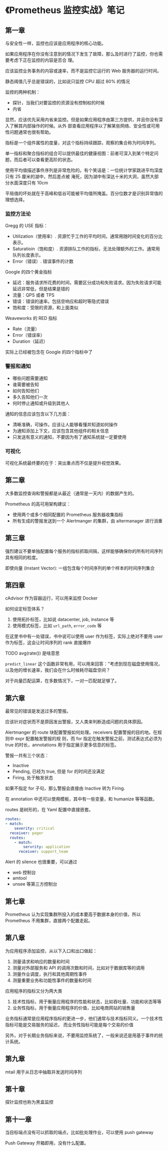 # 《Prometheus 监控实战》笔记

<!--
ID: d2994159-e622-4b62-a766-c203ad7fea40
Status: publish
Date: 2020-09-03T07:19:11
Modified: 2020-09-03T07:19:11
wp_id: 2008
-->

## 第一章

与安全性一样，监控也应该是应用程序的核心功能。

如果应用程序在你没有注意到的情况下发生了故障，那么及时进行了监控，你也需要考虑下正在监控的内容是否合
理。

应该监控业务事务的内容或速率，而不是监控它运行的 Web 服务器的运行时间。

静态阈值几乎总是错误的，比如说只监控 CPU 超过 80% 的情况

监控的两种机制：

- 探针，当我们对要监控的资源没有控制权的时候
- 内省

显然，应该优先采用内省来监控。但是如果应用程序由第三方提供，并且你没有深入了解其内部操作的时候。从外
部查看应用程序以了解某些网络、安全性或可用性问题通常也很有帮助。

指标是一个组件属性的度量，对这个指标持续跟踪，观察的集合称为时间序列。

单一指标和聚合指标的组合可以提供最佳的健康视图：前者可深入到某个特定问题，而后者可以查看更高阶的状态。

使用平均值描述事件序列是非常危险的。有个笑话是：一位统计学家跳进平均深度只有 25 厘米的湖中，然后差点被
淹死，因为湖中有深达十米的大洞，虽然大部分水面深度只有 10cm

平局值的坏处就在于高峰和低谷可能被平均值所掩盖。百分位数才是识别异常值的理想选择。

### 监控方法论

Gregg 的 USE 指标：

- Utilization（使用率）. 资源忙于工作的平均时间，通常用随时间变化的百分比表示。
- Saturatioin（饱和度）. 资源排队工作的指标，无法处理额外的工作。通常用队列长度表示。
- Error（错误）. 错误事件的计数

Google 的四个黄金指标

- 延迟：服务请求所花费的时间，需要区分成功和失败请求。因为失败请求可能延迟非常低，但是结果是错的
- 流量：QPS 或者 TPS
- 错误：错误的速率。包括空响应和超时等隐式错误
- 饱和度：受限的资源，和上面类似

Weaveworks 的 RED 指标

- Rate（流量）
- Error（错误率）
- Duration（延迟）

实际上已经被包含在 Google 的四个指标中了

### 警报和通知

- 哪些问题需要通知
- 谁需要被告知
- 如何告知他们
- 多久告知他们一次
- 何时停止通知或升级到其他人

通知的信息应该包含以下几方面：

- 清晰准确，可操作。应该让人能够看懂并知道如何操作
- 为通知添加上下文，应该包含其他组件的相关信息
- 只发送有意义的通知，不要因为有了通知系统就一定要使用

### 可视化

可视化系统最终要的在于：突出重点而不仅是提升视觉效果。

## 第二章

大多数监控查询和警报都是从最近（通常是一天内）的数据产生的。

Prometheus 的高可用架构建议：

- 使用两个或多个相同配置的 Prometheus 服务器收集指标
- 所有生成的警报发送到一个 Alertmanger 的集群，由 altermanager 进行消重

## 第三章

强烈建议不要单独配置每个服务的指标抓取间隔，这样能够确保你的所有时间序列具有相同的粒度。

即使向量 (Instant Vector): 一组包含每个时间序列的单个样本的时间序列集合

## 第四章

cAdvisor 作为容器运行，可以用来监控 Docker

如何设定标签体系？

1. 使用拓扑标签，比如说 datacenter, job, instance 等
2. 使用模式标签，比如 `url_path`, `error_code` 等

在这里书中有一处错误，书中说可以使用 user 作为标签，实际上绝对不要用 user 作为标签，这会让时间序列的 rank 直接爆炸

TODO avg(rate()) 是啥意思

`predict_linear` 这个函数非常有用，可以用来回答："考虑到现在磁盘使用情况，以及他的增长速率，我们会在什么时候耗尽磁盘空间？

对于向量匹配运算，在多数情况下，一对一匹配就足够了。

## 第六章

最常见的错误是发送过多的警报。

应该针对症状而不是原因发出警报，又人类来判断造成问题的具体原因。

Alertmanger 的 route 块配置警报如何处理。receivers 配置警报的目的地。在规则中 expr 配置触发警报的规
则，而 for 指定在触发警报之前，测试表达式必须为 true 的时长，annotations 用于指定展示更多信息的标签。

警报一共有三个状态：

- Inactive
- Pending, 已经为 true, 但是 for 的时间还没满足
- Firing, 处于触发状态

如果不指定 for 子句，那么警报会直接由 Inactive 转为 Firing.

在 annotation 中还可以使用模板，其中有一些变量，和 humanize 等等函数。

routes 是树形的，在 Yaml 配置中直接嵌套。

```yaml
routes:
- match:
    severity: critical
  receiver: pager
  routes:
    - match:
        servrity: application
      receiver: support_team
```

Alert 的 silence 也很重要，可以通过

- web 控制台
- amtool
- unsee 等第三方控制台

## 第七章

Prometheus 认为实现集群所投入的成本要高于数据本身的价值，所以 Prometheus 不用集群，直接两个配置走起。

## 第八章

为应用程序添加监控，从以下入口和出口做起：

1. 测量请求和响应的数量和时间
2. 测量对外部服务和 API 的调用次数和时间，比如对于数据库等的调用
3. 测量作业调度，执行和其他周期性事件
4. 测量重要业务和功能性事件的数量和时间

应用程序的指标又分为两大类

1. 技术性指标，用于衡量应用程序的性能和状态，比如吞吐量、功能和状态等等
2. 业务性指标，用于衡量应用程序的价值，比如电商网站的销售量

业务指标通常是应用程序指标的更进一步，他们通常与技术指标同义。一个技术性指标可能是交易服务的延迟，
而业务性指标可能是每个交易的价值

另外，对于长期业务指标来说，不要用监控系统了，一般来说还是用基于事件的统计系统。

## 第九章

mtail 用于从日志中抽取并发送时间序列

## 第十章

探针监控也称为黑盒监控

## 第十一章

当目标端点没有可以抓取的端点，比如批处理作业，可以使用 push gateway

Push Gateway 开箱即用，没有什么配置。
